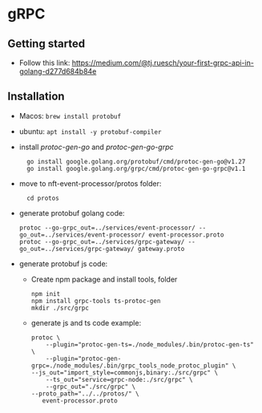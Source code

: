 # gRPC



## Getting started

- Follow this link: https://medium.com/@tj.ruesch/your-first-grpc-api-in-golang-d277d684b84e

## Installation
- Macos:
  ```brew install protobuf```

- ubuntu:
  ```apt install -y protobuf-compiler```

- install _protoc-gen-go_ and _protoc-gen-go-grpc_
  ```
    go install google.golang.org/protobuf/cmd/protoc-gen-go@v1.27
    go install google.golang.org/grpc/cmd/protoc-gen-go-grpc@v1.1
  ```
  
- move to nft-event-processor/protos folder:
  ```
    cd protos
  ```
  
- generate protobuf golang code:
    ```
    protoc --go-grpc_out=../services/event-processor/ --go_out=../services/event-processor/ event-processor.proto
    protoc --go-grpc_out=../services/grpc-gateway/ --go_out=../services/grpc-gateway/ gateway.proto
    ```
  
- generate protobuf js code:
  - Create npm package and install tools, folder
      ```
      npm init
      npm install grpc-tools ts-protoc-gen
      mkdir ./src/grpc
      ```
  - generate js and ts code example:
      ```
      protoc \
          --plugin="protoc-gen-ts=./node_modules/.bin/protoc-gen-ts" \
          --plugin="protoc-gen-grpc=./node_modules/.bin/grpc_tools_node_protoc_plugin" \
	  --js_out="import_style=commonjs,binary:./src/grpc" \
          --ts_out="service=grpc-node:./src/grpc" \
          --grpc_out="./src/grpc" \
	  --proto_path="../../protos/" \
         event-processor.proto
      ```



